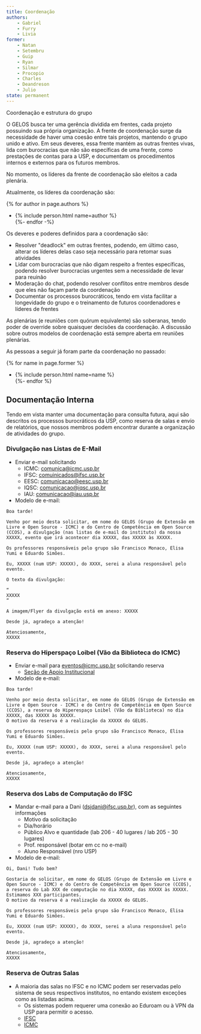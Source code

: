 ```yaml
---
title: Coordenação
authors: 
    - Gabriel
    - Furry
    - Livia
former:
    - Natan
    - Setembru
    - Guip
    - Ryan
    - Silmar
    - Procopio
    - Charles
    - Deandreson
    - Julio
state: permanent
---
```


Coordenação e estrutura do grupo

O GELOS busca ter uma gerência dividida em frentes, cada projeto possuindo sua própria organização. A frente de coordenação surge da necessidade de
haver uma coesão entre tais projetos, mantendo o grupo unido e ativo. Em seus deveres, essa frente mantém as outras frentes vivas, lida com burocracias
que não são específicas de uma frente, como prestações de contas para a USP, e documentam os procedimentos internos e externos para os futuros membros.

No momento, os líderes da frente de coordenação são eleitos a cada plenária.

Atualmente, os líderes da coordenação são:

{% for author in page.authors %}
  - {% include person.html name=author %}  
{%- endfor -%}  <br/> <!-- Por algum motivo sem esse br ele bota o texto abaixo na mesma linha, o que é estranho -->

Os deveres e poderes definidos para a coordenação são:

- Resolver "deadlock" em outras frentes, podendo, em último caso, alterar os líderes delas caso seja necessário para retomar suas atividades
- Lidar com burocracias que não digam respeito a frentes específicas, podendo resolver burocracias urgentes sem a necessidade de levar para reuinão
- Moderação do chat, podendo resolver conflitos entre membros desde que eles não façam parte da coordenação
- Documentar os processos burocráticos, tendo em vista facilitar a longevidade do grupo e o treinamento de futuros coordenadores e líderes de frentes

As plenárias (e reuniões com quórum equivalente) são soberanas, tendo poder de override sobre quaisquer decisões da coordenação.
A discussão sobre outros modelos de coordenação está sempre aberta em reuniões plenárias.

As pessoas a seguir já foram parte da coordenação no passado:

{% for name in page.former %}
  - {% include person.html name=name %}  
{%- endfor %}

## Documentação Interna

Tendo em vista manter uma documentação para consulta futura, aqui são descritos os processos burocráticos da USP, como reserva de salas e envio de relatórios, que nossos membros podem encontrar durante a organização de atividades do grupo.

### Divulgação nas Listas de E-Mail
- Enviar e-mail solicitando
  - ICMC: comunica@icmc.usp.br
  - IFSC: comuinicados@ifsc.usp.br
  - EESC: comunicacao@eesc.usp.br
  - IQSC: comunicacao@iqsc.usp.br
  - IAU: comunicacao@iau.usp.br
- Modelo de e-mail:

```
Boa tarde!

Venho por meio desta solicitar, em nome do GELOS (Grupo de Extensão em Livre e Open Source - ICMC) e do Centro de Competência em Open Source (CCOS), a divulgação (nas listas de e-mail do instituto) da nossa XXXXX, evento que irá acontecer dia XXXXX, das XXXXX às XXXXX.

Os professores responsáveis pelo grupo são Francisco Monaco, Elisa Yumi e Eduardo Simões.

Eu, XXXXX (num USP: XXXXX), do XXXX, serei a aluna responsável pelo evento.
 
O texto da divulgação: 
 
“
XXXXX
”
 
A imagem/Flyer da divulgação está em anexo: XXXXX
 
Desde já, agradeço a atenção!

Atenciosamente,
XXXXX
```

### Reserva do Hiperspaço Loibel (Vão da Biblioteca do ICMC)

- Enviar e-mail para eventos@icmc.usp.br solicitando reserva
  - [Seção de Apoio Institucional](https://icmc.usp.br/institucional/estrutura-administrativa/secao-de-apoio-institucional)
- Modelo de e-mail:

```
Boa tarde!

Venho por meio desta solicitar, em nome do GELOS (Grupo de Extensão em Livre e Open Source - ICMC) e do Centro de Competência em Open Source (CCOS), a reserva do Hiperespaço Loibel (Vão da Biblioteca) no dia XXXXX, das XXXXX às XXXXX.
O motivo da reserva é a realização da XXXXX do GELOS.

Os professores responsáveis pelo grupo são Francisco Monaco, Elisa Yumi e Eduardo Simões.

Eu, XXXXX (num USP: XXXXX), do XXXX, serei a aluna responsável pelo evento.
 
Desde já, agradeço a atenção!

Atenciosamente,
XXXXX
```

### Reserva dos Labs de Computação do IFSC

- Mandar e-mail para a Dani (dsjdani@ifsc.usp.br), com as seguintes informações
  - Motivo da solicitação
  - Dia/horário
  - Público Alvo e quantidade (lab 206 - 40 lugares / lab 205 - 30 lugares)
  - Prof. responsável (botar em cc no e-mail)
  - Aluno Responsável (nro USP)
- Modelo de e-mail:

```
Oi, Dani! Tudo bem?

Gostaria de solicitar, em nome do GELOS (Grupo de Extensão em Livre e Open Source - ICMC) e do Centro de Competência em Open Source (CCOS), a reserva do Lab XXX de computação no dia XXXXX, das XXXXX às XXXXX. Estimamos XXX participantes.
O motivo da reserva é a realização da XXXXX do GELOS.

Os professores responsáveis pelo grupo são Francisco Monaco, Elisa Yumi e Eduardo Simões.

Eu, XXXXX (num USP: XXXXX), do XXXX, serei a aluna responsável pelo evento.
 
Desde já, agradeço a atenção!

Atenciosamente,
XXXXX
```

### Reserva de Outras Salas
- A maioria das salas no IFSC e no ICMC podem ser reservadas pelo sistema de seus respectivos institutos, no entando existem exceções como as listadas acima.
  - Os sistemas podem requerer uma conexão ao Eduroam ou à VPN da USP para permitir o acesso.
  - [IFSC](https://sistemas.ifsc.usp.br/)
  - [ICMC](https://sistemas.icmc.usp.br/)

